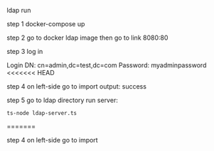 ldap  run

step 1
docker-compose up

step 2
go to docker ldap image
then go to link 8080:80

step 3
log in

Login DN: cn=admin,dc=test,dc=com
Password: myadminpassword
<<<<<<< HEAD
 
step 4
on left-side go to import 
output:
 success

step 5 
go to ldap directory
run server: 
```
ts-node ldap-server.ts
```
=======

step 4
on left-side go to import
